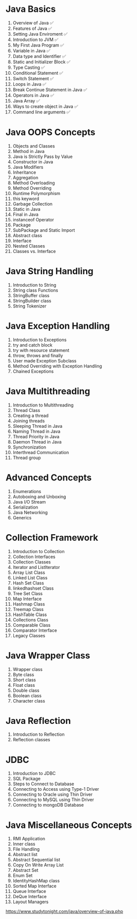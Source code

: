 # Java Basics

1. Overview of Java ✅
2. Features of Java ✅
3. Setting Java Enviroment ✅
4. Introduction to JVM ✅
5. My First Java Program ✅
6. Variable in Java ✅
7. Data type and Identifier ✅
8. Static and Initializer Block ✅
9. Type Casting ✅
10. Conditional Statement ✅
11. Switch Statement ✅
12. Loops in Java ✅
13. Break Continue Statement in Java ✅
14. Operators in Java ✅
15. Java Array ✅
16. Ways to create object in Java ✅
17. Command line arguments ✅

# Java OOPS Concepts

1. Objects and Classes
2. Method in Java
3. Java is Strictly Pass by Value
4. Constructor in Java
5. Java Modifiers
6. Inheritance
7. Aggregation
8. Method Overloading
9. Method Overriding
10. Runtime Polymorphism
11. this keyword
12. Garbage Collection
13. Static in Java
14. Final in Java
15. instanceof Operator
16. Package
17. SubPackage and Static Import
18. Abstract class
19. Interface
20. Nested Classes
21. Classes vs. Interface

# Java String Handling

1. Introduction to String
2. String class Functions
3. StringBuffer class
4. StringBuilder class
5. String Tokenizer

# Java Exception Handling

1. Introduction to Exceptions
2. try and catch block
3. try with resource statement
4. throw, throws and finally
5. User made Exception Subclass
6. Method Overriding with Exception Handling
7. Chained Exceptions

# Java Multithreading

1. Introduction to Multithreading
2. Thread Class
3. Creating a thread
4. Joining threads
5. Sleeping Thread in Java
6. Naming Thread in Java
7. Thread Priority in Java
8. Daemon Thread in Java
9. Synchronization
10. Interthread Communication
11. Thread group

# Advanced Concepts

1. Enumerations
2. Autoboxing and Unboxing
3. Java I/O Stream
4. Serialization
5. Java Networking
6. Generics

# Collection Framework

1. Introduction to Collection
2. Collection Interfaces
3. Collection Classes
4. Iterator and ListIterator
5. Array List Class
6. Linked List Class
7. Hash Set Class
8. linkedhashset Class
9. Tree Set Class
10. Map Interface
11. Hashmap Class
12. Treemap Class
13. HashTable Class
14. Collections Class
15. Comparable Class
16. Comparator Interface
17. Legacy Classes

# Java Wrapper Class

1. Wrapper class
2. Byte class
3. Short class
4. Float class
5. Double class
6. Boolean class
7. Character class

# Java Reflection

1. Introduction to Reflection
2. Reflection classes

# JDBC

1. Introduction to JDBC
2. SQL Package
3. Steps to Connect to Database
4. Connecting to Access using Type-1 Driver
5. Connecting to Oracle using Thin Driver
6. Connecting to MySQL using Thin Driver
7. Connecting to mongoDB Database

# Java Miscellaneous Concepts

1. RMI Application
2. Inner class
3. File Handling
4. Abstract list
5. Abstract Sequential list
6. Copy On Write Array List
7. Abstract Set
8. Enum Set
9. IdentityHashMap class
10. Sorted Map Interface
11. Queue Interface
12. DeQue Interface
13. Layout Managers

https://www.studytonight.com/java/overview-of-java.php

